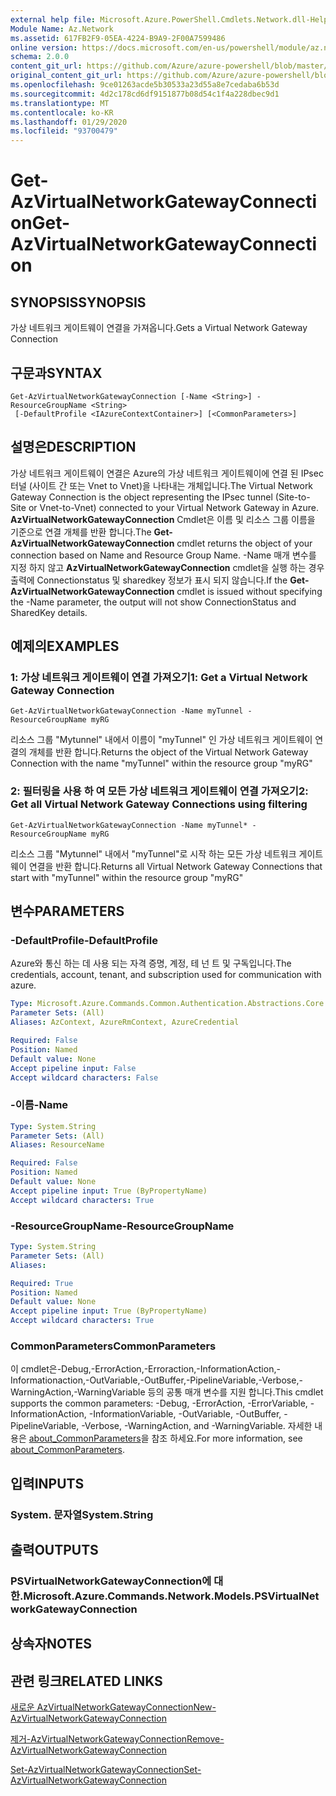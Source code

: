 ```yaml
---
external help file: Microsoft.Azure.PowerShell.Cmdlets.Network.dll-Help.xml
Module Name: Az.Network
ms.assetid: 617FB2F9-05EA-4224-B9A9-2F00A7599486
online version: https://docs.microsoft.com/en-us/powershell/module/az.network/get-azvirtualnetworkgatewayconnection
schema: 2.0.0
content_git_url: https://github.com/Azure/azure-powershell/blob/master/src/Network/Network/help/Get-AzVirtualNetworkGatewayConnection.md
original_content_git_url: https://github.com/Azure/azure-powershell/blob/master/src/Network/Network/help/Get-AzVirtualNetworkGatewayConnection.md
ms.openlocfilehash: 9ce01263acde5b30533a23d55a8e7cedaba6b53d
ms.sourcegitcommit: 4d2c178cd6df9151877b08d54c1f4a228dbec9d1
ms.translationtype: MT
ms.contentlocale: ko-KR
ms.lasthandoff: 01/29/2020
ms.locfileid: "93700479"
---
```

# <span data-ttu-id="99048-101">Get-AzVirtualNetworkGatewayConnection</span><span class="sxs-lookup"><span data-stu-id="99048-101">Get-AzVirtualNetworkGatewayConnection</span></span>

## <span data-ttu-id="99048-102">SYNOPSIS</span><span class="sxs-lookup"><span data-stu-id="99048-102">SYNOPSIS</span></span>
<span data-ttu-id="99048-103">가상 네트워크 게이트웨이 연결을 가져옵니다.</span><span class="sxs-lookup"><span data-stu-id="99048-103">Gets a Virtual Network Gateway Connection</span></span>

## <span data-ttu-id="99048-104">구문과</span><span class="sxs-lookup"><span data-stu-id="99048-104">SYNTAX</span></span>

```
Get-AzVirtualNetworkGatewayConnection [-Name <String>] -ResourceGroupName <String>
 [-DefaultProfile <IAzureContextContainer>] [<CommonParameters>]
```

## <span data-ttu-id="99048-105">설명은</span><span class="sxs-lookup"><span data-stu-id="99048-105">DESCRIPTION</span></span>
<span data-ttu-id="99048-106">가상 네트워크 게이트웨이 연결은 Azure의 가상 네트워크 게이트웨이에 연결 된 IPsec 터널 (사이트 간 또는 Vnet to Vnet)을 나타내는 개체입니다.</span><span class="sxs-lookup"><span data-stu-id="99048-106">The Virtual Network Gateway Connection is the object representing the IPsec tunnel (Site-to-Site or Vnet-to-Vnet) connected to your Virtual Network Gateway in Azure.</span></span>
<span data-ttu-id="99048-107">**AzVirtualNetworkGatewayConnection** Cmdlet은 이름 및 리소스 그룹 이름을 기준으로 연결 개체를 반환 합니다.</span><span class="sxs-lookup"><span data-stu-id="99048-107">The **Get-AzVirtualNetworkGatewayConnection** cmdlet returns the object of your connection based on Name and Resource Group Name.</span></span>
<span data-ttu-id="99048-108">-Name 매개 변수를 지정 하지 않고 **AzVirtualNetworkGatewayConnection** cmdlet을 실행 하는 경우 출력에 Connectionstatus 및 sharedkey 정보가 표시 되지 않습니다.</span><span class="sxs-lookup"><span data-stu-id="99048-108">If the **Get-AzVirtualNetworkGatewayConnection** cmdlet is issued without specifying the -Name parameter, the output will not show ConnectionStatus and SharedKey details.</span></span>

## <span data-ttu-id="99048-109">예제의</span><span class="sxs-lookup"><span data-stu-id="99048-109">EXAMPLES</span></span>

### <span data-ttu-id="99048-110">1: 가상 네트워크 게이트웨이 연결 가져오기</span><span class="sxs-lookup"><span data-stu-id="99048-110">1: Get a Virtual Network Gateway Connection</span></span>
```
Get-AzVirtualNetworkGatewayConnection -Name myTunnel -ResourceGroupName myRG
```

<span data-ttu-id="99048-111">리소스 그룹 "Mytunnel" 내에서 이름이 "myTunnel" 인 가상 네트워크 게이트웨이 연결의 개체를 반환 합니다.</span><span class="sxs-lookup"><span data-stu-id="99048-111">Returns the object of the Virtual Network Gateway Connection with the name "myTunnel" within the resource group "myRG"</span></span>

### <span data-ttu-id="99048-112">2: 필터링을 사용 하 여 모든 가상 네트워크 게이트웨이 연결 가져오기</span><span class="sxs-lookup"><span data-stu-id="99048-112">2: Get all Virtual Network Gateway Connections using filtering</span></span>
```
Get-AzVirtualNetworkGatewayConnection -Name myTunnel* -ResourceGroupName myRG
```

<span data-ttu-id="99048-113">리소스 그룹 "Mytunnel" 내에서 "myTunnel"로 시작 하는 모든 가상 네트워크 게이트웨이 연결을 반환 합니다.</span><span class="sxs-lookup"><span data-stu-id="99048-113">Returns all Virtual Network Gateway Connections that start with "myTunnel" within the resource group "myRG"</span></span>

## <span data-ttu-id="99048-114">변수</span><span class="sxs-lookup"><span data-stu-id="99048-114">PARAMETERS</span></span>

### <span data-ttu-id="99048-115">-DefaultProfile</span><span class="sxs-lookup"><span data-stu-id="99048-115">-DefaultProfile</span></span>
<span data-ttu-id="99048-116">Azure와 통신 하는 데 사용 되는 자격 증명, 계정, 테 넌 트 및 구독입니다.</span><span class="sxs-lookup"><span data-stu-id="99048-116">The credentials, account, tenant, and subscription used for communication with azure.</span></span>

```yaml
Type: Microsoft.Azure.Commands.Common.Authentication.Abstractions.Core.IAzureContextContainer
Parameter Sets: (All)
Aliases: AzContext, AzureRmContext, AzureCredential

Required: False
Position: Named
Default value: None
Accept pipeline input: False
Accept wildcard characters: False
```

### <span data-ttu-id="99048-117">-이름</span><span class="sxs-lookup"><span data-stu-id="99048-117">-Name</span></span>
```yaml
Type: System.String
Parameter Sets: (All)
Aliases: ResourceName

Required: False
Position: Named
Default value: None
Accept pipeline input: True (ByPropertyName)
Accept wildcard characters: True
```

### <span data-ttu-id="99048-118">-ResourceGroupName</span><span class="sxs-lookup"><span data-stu-id="99048-118">-ResourceGroupName</span></span>
```yaml
Type: System.String
Parameter Sets: (All)
Aliases:

Required: True
Position: Named
Default value: None
Accept pipeline input: True (ByPropertyName)
Accept wildcard characters: True
```

### <span data-ttu-id="99048-119">CommonParameters</span><span class="sxs-lookup"><span data-stu-id="99048-119">CommonParameters</span></span>
<span data-ttu-id="99048-120">이 cmdlet은-Debug,-ErrorAction,-Erroraction,-InformationAction,-Informationaction,-OutVariable,-OutBuffer,-PipelineVariable,-Verbose,-WarningAction,-WarningVariable 등의 공통 매개 변수를 지원 합니다.</span><span class="sxs-lookup"><span data-stu-id="99048-120">This cmdlet supports the common parameters: -Debug, -ErrorAction, -ErrorVariable, -InformationAction, -InformationVariable, -OutVariable, -OutBuffer, -PipelineVariable, -Verbose, -WarningAction, and -WarningVariable.</span></span> <span data-ttu-id="99048-121">자세한 내용은 [about_CommonParameters](https://go.microsoft.com/fwlink/?LinkID=113216)을 참조 하세요.</span><span class="sxs-lookup"><span data-stu-id="99048-121">For more information, see [about_CommonParameters](https://go.microsoft.com/fwlink/?LinkID=113216).</span></span>

## <span data-ttu-id="99048-122">입력</span><span class="sxs-lookup"><span data-stu-id="99048-122">INPUTS</span></span>

### <span data-ttu-id="99048-123">System. 문자열</span><span class="sxs-lookup"><span data-stu-id="99048-123">System.String</span></span>

## <span data-ttu-id="99048-124">출력</span><span class="sxs-lookup"><span data-stu-id="99048-124">OUTPUTS</span></span>

### <span data-ttu-id="99048-125">PSVirtualNetworkGatewayConnection에 대 한.</span><span class="sxs-lookup"><span data-stu-id="99048-125">Microsoft.Azure.Commands.Network.Models.PSVirtualNetworkGatewayConnection</span></span>

## <span data-ttu-id="99048-126">상속자</span><span class="sxs-lookup"><span data-stu-id="99048-126">NOTES</span></span>

## <span data-ttu-id="99048-127">관련 링크</span><span class="sxs-lookup"><span data-stu-id="99048-127">RELATED LINKS</span></span>

[<span data-ttu-id="99048-128">새로운 AzVirtualNetworkGatewayConnection</span><span class="sxs-lookup"><span data-stu-id="99048-128">New-AzVirtualNetworkGatewayConnection</span></span>](./New-AzVirtualNetworkGatewayConnection.md)

[<span data-ttu-id="99048-129">제거-AzVirtualNetworkGatewayConnection</span><span class="sxs-lookup"><span data-stu-id="99048-129">Remove-AzVirtualNetworkGatewayConnection</span></span>](./Remove-AzVirtualNetworkGatewayConnection.md)

[<span data-ttu-id="99048-130">Set-AzVirtualNetworkGatewayConnection</span><span class="sxs-lookup"><span data-stu-id="99048-130">Set-AzVirtualNetworkGatewayConnection</span></span>](./Set-AzVirtualNetworkGatewayConnection.md)
